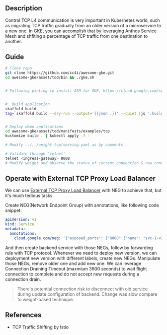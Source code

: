 # 

## Description

Control TCP L4 communication is very important in Kubernetes world, such as migrating TCP traffic gradually from an older version of a microservice to a new one. In GKE, you can accomplish that by leveraging Anthos Service Mesh and shfiting a percentage of TCP traffic from one destination to another. 

## Guide

```sh
# Clone repo
git clone https://github.com/cc4i/awesome-gke.git
cd awesome-gke/asset/tod/bin && ./gke.sh


# Following pinting to install ASM for GKE, https://cloud.google.com/service-mesh/docs/unified-install/install-anthos-service-mesh#install_mesh_ca


#  Build application 
skaffold build 
tag=`skaffold build --dry-run --output='{{json .}}' --quiet |jq '.builds[].tag' -r`


# Deploy demo applications
cd awesome-gke/asset/tod/manifests/examples/tcp
kustomize build . | kubectl apply -f -

# Modify ../../weight-tcp/serving.yaml as by comments

# Validate through 'telnet' 
telnet <ingress-gateway> 8008
# Modify weight and observe the status of current connection & new connection.

```


## Operate with External TCP Proxy Load Balancer

We can use [External TCP Proxy Load Balancer](https://cloud.google.com/load-balancing/docs/forwarding-rule-concepts#tcp_proxy) with NEG to achieve that, but it's much tedious tasks.

Create NEG(Network Endpoint Group) with annotations, like following code snippet:

```yaml
apiVersion: v1
kind: Service
metadata:
  annotations:
    cloud.google.com/neg: '{"exposed_ports": {"8008":{"name": "svc-1-v2-tcp-neg"}}}'

```
And then create backend service with those NEGs, follow by forwarding rule with TCP protocol. Whenever we need to deploy new version, we can deployment new version with different labels, create new NEGs. Manipulate those NEGs, remove older one and add new one. We can leverage Connection Draining Timeout (maxmium 3600 seconds) to wait flight connection to complete and do not accept new requests during a connection drain.

>There's potential connection risk to disconnect with old service during update configuration of backend. Change was slow compare to weight-based technique.


## References

- TCP Traffic Shifting by Istio
